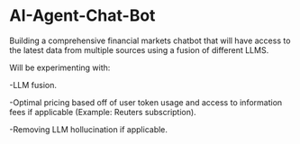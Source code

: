 # AI-Agent-Chat-Bot

Building a comprehensive financial markets chatbot that will have access to the latest data from multiple sources using a fusion of different LLMS.

Will be experimenting with:

  -LLM fusion.
  
  -Optimal pricing based off of user token usage and access to information fees if applicable (Example: Reuters subscription).
  
  -Removing LLM hollucination if applicable.


